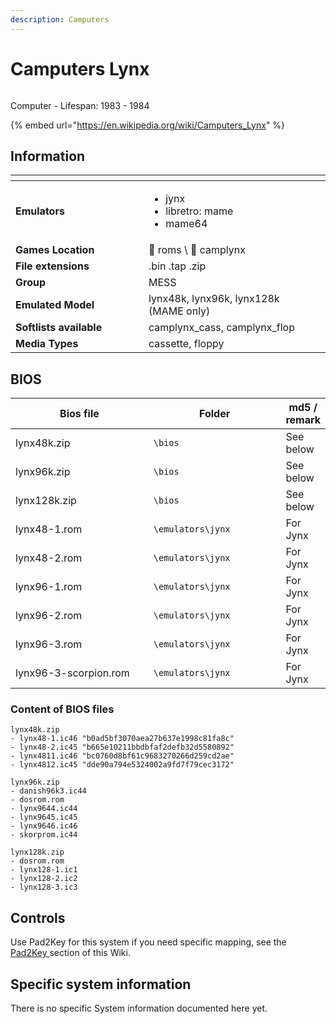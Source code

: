 ```yaml
---
description: Camputers
---
```


# Camputers Lynx

<div align="left">

<figure><img src="https://i.imgur.com/QIX6oYa.png" alt=""><figcaption></figcaption></figure>

</div>

Computer - Lifespan: 1983 - 1984

{% embed url="https://en.wikipedia.org/wiki/Camputers_Lynx" %}

## Information

<table data-header-hidden><thead><tr><th width="197"></th><th></th><th data-hidden></th></tr></thead><tbody><tr><td><strong>Emulators</strong></td><td><ul><li>jynx</li><li>libretro: mame</li><li>mame64</li></ul></td><td></td></tr><tr><td><strong>Games Location</strong></td><td><span data-gb-custom-inline data-tag="emoji" data-code="1f4c1">📁</span> roms \ <span data-gb-custom-inline data-tag="emoji" data-code="1f4c2">📂</span> camplynx</td><td></td></tr><tr><td><strong>File extensions</strong></td><td>.bin .tap .zip</td><td></td></tr><tr><td><strong>Group</strong></td><td>MESS</td><td></td></tr><tr><td><strong>Emulated Model</strong></td><td>lynx48k, lynx96k, lynx128k (MAME only)</td><td></td></tr><tr><td><strong>Softlists available</strong></td><td>camplynx_cass, camplynx_flop</td><td></td></tr><tr><td><strong>Media Types</strong></td><td>cassette, floppy</td><td></td></tr></tbody></table>

## BIOS

<table><thead><tr><th width="253">Bios file</th><th width="229.03610108303252">Folder</th><th>md5 / remark</th></tr></thead><tbody><tr><td>lynx48k.zip</td><td><code>\bios</code></td><td>See below</td></tr><tr><td>lynx96k.zip</td><td><code>\bios</code></td><td>See below</td></tr><tr><td>lynx128k.zip</td><td><code>\bios</code></td><td>See below</td></tr><tr><td>lynx48-1.rom</td><td><code>\emulators\jynx</code></td><td>For Jynx</td></tr><tr><td>lynx48-2.rom</td><td><code>\emulators\jynx</code></td><td>For Jynx</td></tr><tr><td>lynx96-1.rom</td><td><code>\emulators\jynx</code></td><td>For Jynx</td></tr><tr><td>lynx96-2.rom</td><td><code>\emulators\jynx</code></td><td>For Jynx</td></tr><tr><td>lynx96-3.rom</td><td><code>\emulators\jynx</code></td><td>For Jynx</td></tr><tr><td>lynx96-3-scorpion.rom</td><td><code>\emulators\jynx</code></td><td>For Jynx</td></tr></tbody></table>

### Content of BIOS files

```
lynx48k.zip
- lynx48-1.ic46 "b0ad5bf3070aea27b637e1998c81fa8c"
- lynx48-2.ic45 "b665e10211bbdbfaf2defb32d5580892"
- lynx4811.ic46 "bc0760d8bf61c9683270266d259cd2ae"
- lynx4812.ic45 "dde90a794e5324002a9fd7f79cec3172"

lynx96k.zip
- danish96k3.ic44
- dosrom.rom
- lynx9644.ic44
- lynx9645.ic45
- lynx9646.ic46
- skorprom.ic44

lynx128k.zip
- dosrom.rom
- lynx128-1.ic1
- lynx128-2.ic2
- lynx128-3.ic3
```

## Controls

Use Pad2Key for this system if you need specific mapping, see the [Pad2Key ](../../../controllers/pad2key.md)section of this Wiki.

## Specific system information

There is no specific System information documented here yet.
